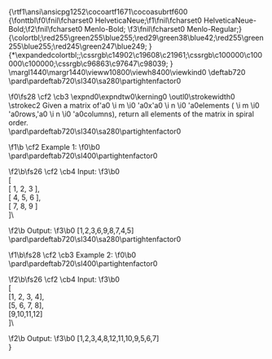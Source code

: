 {\rtf1\ansi\ansicpg1252\cocoartf1671\cocoasubrtf600
{\fonttbl\f0\fnil\fcharset0 HelveticaNeue;\f1\fnil\fcharset0 HelveticaNeue-Bold;\f2\fnil\fcharset0 Menlo-Bold;
\f3\fnil\fcharset0 Menlo-Regular;}
{\colortbl;\red255\green255\blue255;\red29\green38\blue42;\red255\green255\blue255;\red245\green247\blue249;
}
{\*\expandedcolortbl;;\cssrgb\c14902\c19608\c21961;\cssrgb\c100000\c100000\c100000;\cssrgb\c96863\c97647\c98039;
}
\margl1440\margr1440\vieww10800\viewh8400\viewkind0
\deftab720
\pard\pardeftab720\sl340\sa280\partightenfactor0

\f0\fs28 \cf2 \cb3 \expnd0\expndtw0\kerning0
\outl0\strokewidth0 \strokec2 Given a matrix of\'a0
\i m
\i0 \'a0x\'a0
\i n
\i0 \'a0elements (
\i m
\i0 \'a0rows,\'a0
\i n
\i0 \'a0columns), return all elements of the matrix in spiral order.\
\pard\pardeftab720\sl340\sa280\partightenfactor0

\f1\b \cf2 Example 1:
\f0\b0 \
\pard\pardeftab720\sl400\partightenfactor0

\f2\b\fs26 \cf2 \cb4 Input:
\f3\b0 \
[\
 [ 1, 2, 3 ],\
 [ 4, 5, 6 ],\
 [ 7, 8, 9 ]\
]\

\f2\b Output:
\f3\b0  [1,2,3,6,9,8,7,4,5]\
\pard\pardeftab720\sl340\sa280\partightenfactor0

\f1\b\fs28 \cf2 \cb3 Example 2:
\f0\b0 \
\pard\pardeftab720\sl400\partightenfactor0

\f2\b\fs26 \cf2 \cb4 Input:
\f3\b0 \
[\
  [1, 2, 3, 4],\
  [5, 6, 7, 8],\
  [9,10,11,12]\
]\

\f2\b Output:
\f3\b0  [1,2,3,4,8,12,11,10,9,5,6,7]\
}
